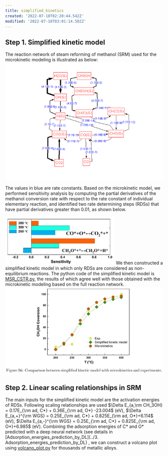 ```yaml
---
title: simplified_kinetics
created: '2022-07-18T02:20:44.542Z'
modified: '2022-07-18T03:01:14.502Z'
---
```


## Step 1. Simplified kinetic model

The reaction network of steam reforming of methanol (SRM) used for the microkinetic modeling is illustrated as below:
![](./reaction_path.jpg)

The values in blue are rate constants. Based on the microkinetic model, we performed sensitivity analysis by computing the partial derivatives of the methanol conversion rate with respect to the rate constant of individual elementary reaction, and identified two rate determining steps (RDSs) that have partial derivatives greater than 0.01, as shown below. 

![](./sensitivity.jpg)
We then constructed a simplified kinetic model in which only RDSs are considered as non-equilibrium reactions. The python code of the simplified kinetic model is  [MSR_CSTR.py](./MSR_CSTR.py), the results of which agree well with those obtained with the microkinetic modeling based on the full reaction network.
![](./kinetics.jpg)

## Step 2. Linear scaling relationships in SRM
The main inputs for the simplified kinetic model are the activation energies of RDSs. Following scaling relationships are used $\Delta E_{a,\rm CH_3OH} = 0.17E_{\rm ad, C*} + 0.36E_{\rm ad, O*} -23.004$ (eV), $\Delta E_{a,+}^{\rm WGS} = 0.25E_{\rm ad, C*} + 0.825E_{\rm ad, O*}+6.114$ (eV), $\Delta E_{a,-}^{\rm WGS} = 0.25E_{\rm ad, C*} + 0.825E_{\rm ad, O*}+6.985$ (eV).
Combining the adsorption energies of C* and O* predicted with a deep neural network (see details in [Adsorption_energies_prediction_by_DL](../3. Adsorption_energies_prediction_by_DL) , we can construct a volcano plot using [volcano_plot.py](./volcano_plot.py) for thousands of metallic alloys. 

